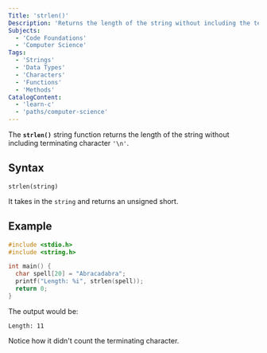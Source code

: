 ```yaml
---
Title: 'strlen()'
Description: 'Returns the length of the string without including the terminating character.'
Subjects:
  - 'Code Foundations'
  - 'Computer Science'
Tags:
  - 'Strings'
  - 'Data Types'
  - 'Characters'
  - 'Functions'
  - 'Methods'
CatalogContent:
  - 'learn-c'
  - 'paths/computer-science'
---
```


The **`strlen()`** string function returns the length of the string without including terminating character `'\n'`.

## Syntax

```pseudo
strlen(string)
```

It takes in the `string` and returns an unsigned short.

## Example

```c
#include <stdio.h>
#include <string.h>

int main() {
  char spell[20] = "Abracadabra";
  printf("Length: %i", strlen(spell));
  return 0;
}
```

The output would be:

```shell
Length: 11
```

Notice how it didn't count the terminating character.
